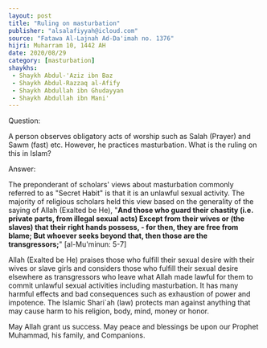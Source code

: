 ```yaml
---
layout: post
title: "Ruling on masturbation"
publisher: "alsalafiyyah@icloud.com"
source: "Fatawa Al-Lajnah Ad-Da'imah no. 1376"
hijri: Muharram 10, 1442 AH
date: 2020/08/29
category: [masturbation]
shaykhs: 
 - Shaykh Abdul-'Aziz ibn Baz
 - Shaykh Abdul-Razzaq al-Afify
 - Shaykh Abdullah ibn Ghudayyan
 - Shaykh Abdullah ibn Mani'
---
```


Question: 

A person observes obligatory acts of worship such as Salah (Prayer) and Sawm (fast) etc. However, he practices masturbation. What is the ruling on this in Islam?

Answer:

The preponderant of scholars' views about masturbation commonly referred to as "Secret Habit" is that it is an unlawful sexual activity. The majority of religious scholars held this view based on the generality of the saying of Allah (Exalted be He), "**And those who guard their chastity (i.e. private parts, from illegal sexual acts) Except from their wives or (the slaves) that their right hands possess, - for then, they are free from blame; But whoever seeks beyond that, then those are the transgressors;**" [al-Mu'minun: 5-7]

Allah (Exalted be He) praises those who fulfill their sexual desire with their wives or slave girls and considers those who fulfill their sexual desire elsewhere as transgressors who leave what Allah made lawful for them to commit unlawful sexual activities including masturbation. It has many harmful effects and bad consequences such as exhaustion of power and impotence. The Islamic Shari`ah (law) protects man against anything that may cause harm to his religion, body, mind, money or honor.

May Allah grant us success. May peace and blessings be upon our Prophet Muhammad, his family, and Companions.
